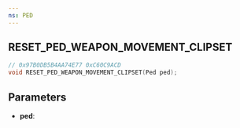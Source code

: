 ```yaml
---
ns: PED
---
```

## RESET_PED_WEAPON_MOVEMENT_CLIPSET

```c
// 0x97B0DB5B4AA74E77 0xC60C9ACD
void RESET_PED_WEAPON_MOVEMENT_CLIPSET(Ped ped);
```

## Parameters
* **ped**:
